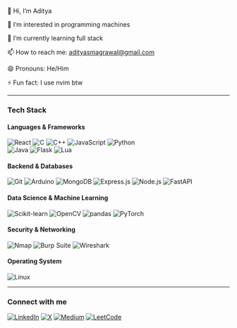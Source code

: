 👋 Hi, I’m Aditya

👀 I’m interested in programming machines

🌱 I’m currently learning full stack

📫 How to reach me: adityasmagrawal@gmail.com

😄 Pronouns: He/Him

⚡ Fun fact: I use nvim btw

---

### Tech Stack

#### Languages & Frameworks  
![React](https://img.shields.io/badge/React-blue?style=flat&logo=react&logoSize=30) ![C](https://img.shields.io/badge/C-royalblue?style=flat&logo=c&logoSize=20) ![C++](https://img.shields.io/badge/CPP-royalblue?style=flat&logo=c%2B%2B&logoSize=20) ![JavaScript](https://img.shields.io/badge/Javascript-gray?style=flat&logo=javascript&logoSize=20) ![Python](https://img.shields.io/badge/Python-yellow?style=flat&logo=python&logoSize=20)  
![Java](https://img.shields.io/badge/Java-007396?style=flat&logo=java&logoColor=white)  ![Flask](https://img.shields.io/badge/Flask-000000?style=flat&logo=flask&logoColor=white)  ![Lua](https://img.shields.io/badge/Lua-000080?style=flat&logo=lua&logoColor=white)


#### Backend & Databases  
![Git](https://img.shields.io/badge/Git-%23FF6F61?style=flat&logo=git&logoColor=white) ![Arduino](https://img.shields.io/badge/Arduino-00979D?style=flat&logo=arduino&logoColor=white) ![MongoDB](https://img.shields.io/badge/MongoDB-47A248?style=flat&logo=mongodb&logoColor=white) ![Express.js](https://img.shields.io/badge/Express.js-000000?style=flat&logo=express&logoColor=white) ![Node.js](https://img.shields.io/badge/Node.js-339933?style=flat&logo=node.js&logoColor=white)  ![FastAPI](https://img.shields.io/badge/FastAPI-009688?style=flat&logo=fastapi&logoColor=white)  

#### Data Science & Machine Learning  
![Scikit-learn](https://img.shields.io/badge/scikit--learn-F7931E?style=flat&logo=scikit-learn&logoColor=white) ![OpenCV](https://img.shields.io/badge/OpenCV-5C3EE8?style=flat&logo=opencv&logoColor=white) ![pandas](https://img.shields.io/badge/pandas-150458?style=flat&logo=pandas&logoColor=white) ![PyTorch](https://img.shields.io/badge/PyTorch-EE4C2C?style=flat&logo=pytorch&logoColor=white)  

#### Security & Networking  
![Nmap](https://img.shields.io/badge/Nmap-87CF02?style=flat&logo=nmap&logoColor=black) ![Burp Suite](https://img.shields.io/badge/Burp_Suite-F58536?style=flat&logo=burpsuite&logoColor=white) ![Wireshark](https://img.shields.io/badge/Wireshark-1A7FC8?style=flat&logo=wireshark&logoColor=white)  

#### Operating System  
![Linux](https://img.shields.io/badge/Linux-FCC624?style=flat&logo=linux&logoColor=black)

---

### Connect with me  
[![LinkedIn](https://img.shields.io/badge/LinkedIn-0077B5?style=flat&logo=linkedin&logoColor=white)](https://linkedin.com/in/aditya-agrawal-71a70b316)
[![X](https://img.shields.io/badge/X-000000?style=flat&logo=twitter&logoColor=white)](https://x.com/AdityaAgra6130)
[![Medium](https://img.shields.io/badge/Medium-12100E?style=flat&logo=medium&logoColor=white)](https://medium.com/@adityasmagrawal)
[![LeetCode](https://img.shields.io/badge/LeetCode-FFA116?style=flat&logo=leetcode&logoColor=white)](https://leetcode.com/u/Mr_Robot_007/)
